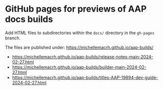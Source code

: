 # GitHub pages for previews of AAP docs builds

Add HTML files to subdirectories within the `docs/` directory in the `gh-pages` branch.

The files are published under: https://michellemacrh.github.io/aap-builds/

* https://michellemacrh.github.io/aap-builds/release-notes-main-2024-02-27.html
* https://michellemacrh.github.io/aap-builds/builder-main-2024-02-27.html
* https://michellemacrh.github.io/aap-builds/titles-AAP-19894-dev-guide-2024-02-27.html
